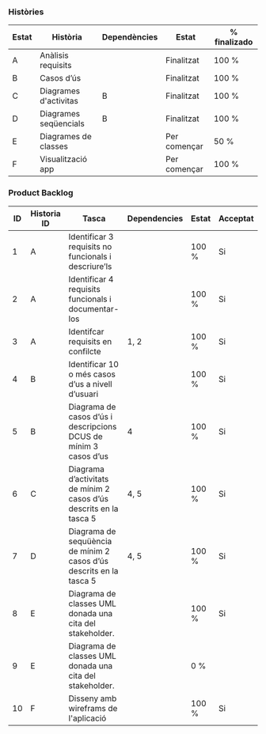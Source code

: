 ### Històries
| Estat | Història | Dependències | Estat | % finalizado |
|-------|----------|--------------|-------|--------------|
| A | Anàlisis requisits | | Finalitzat | 100 % |
| B | Casos d’ús |  | Finalitzat | 100 % |
| C | Diagrames d'activitas | B | Finalitzat | 100 % |
| D | Diagrames seqüencials | B | Finalitzat | 100 % |
| E | Diagrames de classes | | Per començar | 50 % |
| F | Visualització app | | Per començar| 100 % |

### Product Backlog 

| ID | Historia ID | Tasca | Dependencies | Estat | Acceptat |
|----|-------------|-------|--------------|-------|----------|
| 1 | A | Identificar 3 requisits no funcionals i descriure’ls |  | 100 % | Si |
| 2 | A | Identificar 4 requisits funcionals i documentar-los |  | 100 % | Si |
| 3 | A | Identifcar requisits en confilcte | 1, 2 | 100 % | Si |
| 4 | B | Identificar 10 o més casos d’us a nivell d’usuari |  | 100 % | Si |
| 5 | B | Diagrama de casos d’ús i descripcions DCUS de mínim 3 casos d’us | 4 | 100 % | Si |
| 6 | C | Diagrama d’activitats de mínim 2 casos d’ús descrits en la tasca 5 | 4, 5 | 100 % | Si |
| 7 | D | Diagrama de sequüència de mínim 2 casos d’ús descrits en la tasca 5 | 4, 5 | 100 % | Si |
| 8 | E | Diagrama de classes UML donada una cita del stakeholder. |  | 100 % | Si |
| 9 | E | Diagrama de classes UML donada una cita del stakeholder. |  | 0 % |  |
| 10 | F | Disseny amb wireframs de l'aplicació |  | 100 % | Si |

